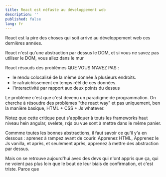 ```yaml
---
title: React est néfaste au développement web
description: ''
published: false
lang: fr
---
```


React est la pire des choses qui soit arrivé au développement web ces dernières années.

React n'est qu'une abstraction par dessus le DOM, et si vous ne savez pas utiliser le DOM, vous allez dans le mur

React résouds des problèmes QUE VOUS N'AVEZ PAS : 
- le rendu colocalisé de la même donnée à plusieurs endroits. 
- le rafraichissement en temps réèl de ces données.
- l'interactivité par rapport aux deux points du dessus

Le problème c'est que c'est devenu un paradigme de programmation. On cherche à résoudre des problèmes "the react way" et pas uniquement, ben la manière basique, HTML + CSS + Js whatever.

Notez que cette critique peut s'appliquer à touts les frameworks haut niveau hein angular, svelete, rxjs ou vue sont à mettre dans le même panier.

Commme toutes les bonnes abstractions, il faut savoir ce qu'il y'a en dessous : aprenez à rampez avant de courir. Apprenez HTML, Apprenez le Js vanilla, et après, et seulement après, apprenez à mettre des abstraction par dessus.

Mais on se retrouve aujourd'hui avec des devs qui n'ont appris que ça, qui ne voient pas plus loin que le bout de leur biais de confirmation, et c'est triste. Parce que 

